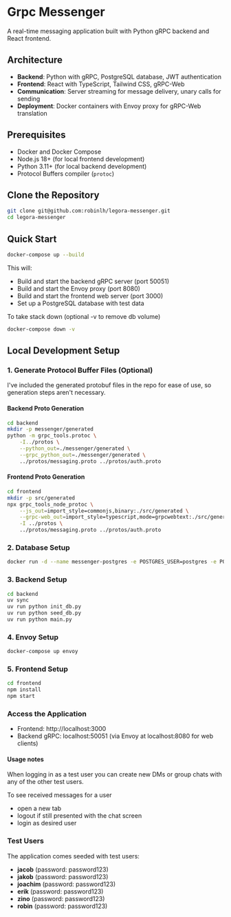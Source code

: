 # Grpc Messenger

A real-time messaging application built with Python gRPC backend and React frontend.

## Architecture

- **Backend**: Python with gRPC, PostgreSQL database, JWT authentication
- **Frontend**: React with TypeScript, Tailwind CSS, gRPC-Web
- **Communication**: Server streaming for message delivery, unary calls for sending
- **Deployment**: Docker containers with Envoy proxy for gRPC-Web translation

## Prerequisites

- Docker and Docker Compose
- Node.js 18+ (for local frontend development)
- Python 3.11+ (for local backend development)
- Protocol Buffers compiler (`protoc`)

## Clone the Repository

```bash
git clone git@github.com:robinlh/legora-messenger.git
cd legora-messenger
```

## Quick Start

```bash
docker-compose up --build
```

This will:
- Build and start the backend gRPC server (port 50051)
- Build and start the Envoy proxy (port 8080)
- Build and start the frontend web server (port 3000)
- Set up a PostgreSQL database with test data

To take stack down (optional -v to remove db volume)
```bash
docker-compose down -v
```

## Local Development Setup

### 1. Generate Protocol Buffer Files (Optional)

I've included the generated protobuf files in the repo for ease of use, so generation steps aren't necessary.

#### Backend Proto Generation

```bash
cd backend
mkdir -p messenger/generated
python -m grpc_tools.protoc \
    -I../protos \
    --python_out=./messenger/generated \
    --grpc_python_out=./messenger/generated \
    ../protos/messaging.proto ../protos/auth.proto
```

#### Frontend Proto Generation

```bash
cd frontend
mkdir -p src/generated
npx grpc_tools_node_protoc \
    --js_out=import_style=commonjs,binary:./src/generated \
    --grpc-web_out=import_style=typescript,mode=grpcwebtext:./src/generated \
    -I ../protos \
    ../protos/messaging.proto ../protos/auth.proto
```

### 2. Database Setup

```bash
docker run -d --name messenger-postgres -e POSTGRES_USER=postgres -e POSTGRES_PASSWORD=password -e POSTGRES_DB=messenger -p 5432:5432 postgres:15
```

### 3. Backend Setup

```bash
cd backend
uv sync
uv run python init_db.py
uv run python seed_db.py
uv run python main.py
```

### 4. Envoy Setup

```bash
docker-compose up envoy
```

### 5. Frontend Setup

```bash
cd frontend
npm install
npm start
```

### Access the Application

- Frontend: http://localhost:3000
- Backend gRPC: localhost:50051 (via Envoy at localhost:8080 for web clients)

#### Usage notes
When logging in as a test user you can create new DMs or group chats with any of the other test users. 

To see received messages for a user
- open a new tab
- logout if still presented with the chat screen
- login as desired user

### Test Users
The application comes seeded with test users:
- **jacob** (password: password123)
- **jakob** (password: password123)
- **joachim** (password: password123)
- **erik** (password: password123)
- **zino** (password: password123)
- **robin** (password: password123)

